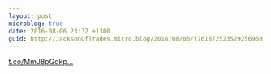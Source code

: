 ```yaml
---
layout: post
microblog: true
date: 2016-08-06 23:32 +1300
guid: http://JacksonOfTrades.micro.blog/2016/08/06/t761872523529256960.html
---
```

[t.co/MmJ8pGdkp...](https://t.co/MmJ8pGdkp4)

